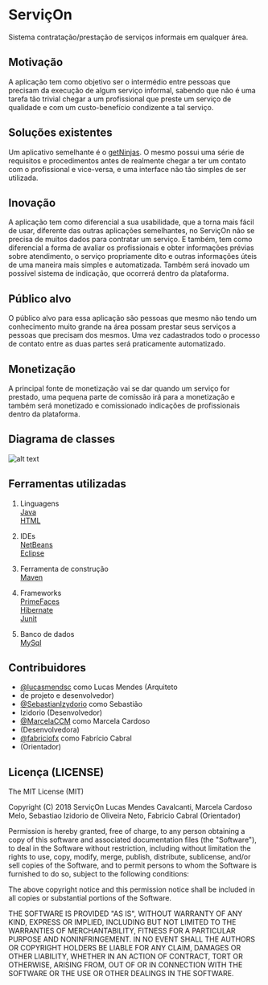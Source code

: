 # ServiçOn

Sistema contratação/prestação de serviços informais em qualquer área.


## Motivação

A aplicação tem como objetivo ser o intermédio entre pessoas que precisam  da
execução de algum serviço informal, sabendo que não é uma tarefa tão trivial
chegar a um profissional que preste um serviço de qualidade e com um
custo-benefício condizente a tal serviço.


## Soluções existentes

Um aplicativo semelhante é o [getNinjas](https://www.getninjas.com.br). O mesmo
possui uma série de requisitos e procedimentos antes de realmente chegar a ter
um contato com o profissional e vice-versa, e uma interface não tão simples de
ser utilizada.


## Inovação

A aplicação tem como diferencial a sua usabilidade, que a torna mais fácil de
usar, diferente das outras aplicações semelhantes, no ServiçOn não se precisa
de muitos dados para contratar um serviço. E também, tem como diferencial a
forma de avaliar os profissionais e obter informações prévias sobre
atendimento, o serviço propriamente dito e outras informações úteis de uma
maneira mais simples e automatizada. Também será inovado um possível sistema de
indicação, que ocorrerá dentro da plataforma.

## Público alvo

O público alvo para essa aplicação são pessoas que mesmo não tendo um
conhecimento muito grande na área possam prestar seus serviços a pessoas que
precisam dos mesmos. Uma vez cadastrados todo o processo de contato entre as
duas partes será praticamente automatizado.


## Monetização

A principal fonte de monetização vai se dar quando um serviço for prestado, uma
pequena parte de comissão irá para a monetização e também será monetizado e
comissionado indicações de profissionais dentro da plataforma.

## Diagrama de classes
![alt text](https://github.com/ifpe-cti/servicon-web/blob/master/docs/servi%C3%A7On-plantuml.png)

## Ferramentas utilizadas

1. Linguagens  
[Java](https://www.java.com/en/)  
[HTML](https://pt.wikipedia.org/wiki/HTML)

2. IDEs  
[NetBeans](https://netbeans.org/)  
[Eclipse](http://www.eclipse.org/)

3. Ferramenta de construção  
[Maven](https://maven.apache.org/)

4. Frameworks  
[PrimeFaces](https://www.primefaces.org/)  
[Hibernate](http://hibernate.org/)  
[Junit](https://junit.org/junit5/)

5. Banco de dados  
[MySql](https://www.mysql.com/)


## Contribuidores

- [@lucasmendsc](https://github.com/lucasmendsc) como Lucas Mendes (Arquiteto
- de projeto e desenvolvedor)
- [@SebastianIzydorio](https://github.com/SebastianIzydorio) como Sebastião
- Izidorio (Desenvolvedor)
- [@MarcelaCCM](https://github.com/MarcelaCCM) como Marcela Cardoso
- (Desenvolvedora)
- [@fabriciofx](https://github.com/fabriciofx) como Fabrício Cabral
- (Orientador)


## Licença (LICENSE)

The MIT License (MIT)

Copyright (C) 2018 ServiçOn Lucas Mendes Cavalcanti, Marcela Cardoso Melo,
Sebastiao Izidorio de Oliveira Neto, Fabricio Cabral (Orientador)

Permission is hereby granted, free of charge, to any person obtaining a copy
of this software and associated documentation files (the "Software"), to
deal in the Software without restriction, including without limitation the
rights to use, copy, modify, merge, publish, distribute, sublicense, and/or
sell copies of the Software, and to permit persons to whom the Software is
furnished to do so, subject to the following conditions:

The above copyright notice and this permission notice shall be included in
all copies or substantial portions of the Software.

THE SOFTWARE IS PROVIDED "AS IS", WITHOUT WARRANTY OF ANY KIND, EXPRESS OR
IMPLIED, INCLUDING BUT NOT LIMITED TO THE WARRANTIES OF MERCHANTABILITY,
FITNESS FOR A PARTICULAR PURPOSE AND NONINFRINGEMENT. IN NO EVENT SHALL THE
AUTHORS OR COPYRIGHT HOLDERS BE LIABLE FOR ANY CLAIM, DAMAGES OR OTHER
LIABILITY, WHETHER IN AN ACTION OF CONTRACT, TORT OR OTHERWISE, ARISING
FROM, OUT OF OR IN CONNECTION WITH THE SOFTWARE OR THE USE OR OTHER DEALINGS
IN THE SOFTWARE.
